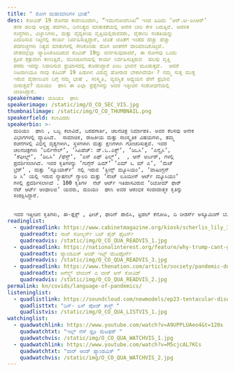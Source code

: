 ```yaml
---
title: " ರೋಗ ಮಹಾಮಾರಿಗಳ ಭಾಷೆ"
desc: ಕೋವಿಡ್‌ 19 ರೋಗದ ಕಾರಣದಿಂದಾಗಿ, “ಇಮುನೋಜೆನಿಸಿಟಿ” ಇಂದ ಹಿಡಿದು ʼಆರ್‌.ಟಿ-ಪಿಸಿಆರ್‌ʼ
  ತನಕ ಹಲವು ಅಸ್ಪಷ್ಟ ಪದಗಳು, ದಿನನಿತ್ಯದ ಮಾತುಕತೆಯಲ್ಲಿ ಅನೇಕ ಬಾರಿ ಕೇಳಿ ಬರುತ್ತಿವೆ. ಆಡಳಿತ
  ಸಂಸ್ಥೆಗಳು, ವಿಜ್ಞಾನಿಗಳು, ಮತ್ತು ವೈದ್ಯಕೀಯ ವೃತ್ತಿಯಲ್ಲಿರುವವರು, ವೈರಾಣು ಸಂತತಿಯನ್ನು
  ಎದುರಿಸುವ ನಿಟ್ಟಿನಲ್ಲಿ ಕಾರ್ಯ ನಿರ್ವಹಿಸುತ್ತಿದ್ದಾರೆ, ಜೊತೆ ಜೊತೆಗೆ ಇಂತಹ ಹೆಚ್ಚು ಹೆಚ್ಚು
  ಪದಗುಚ್ಚಗಳು ನಿತ್ಯದ ಮಾತುಗಳಲ್ಲಿ ಸೇರಿಕೊಂಡು ಹೊಸ ಚಿಂತನೆಗೆ ದಾರಿಮಾಡಿಕೊಟ್ಟಿವೆ.
  ದೇಶದಲ್ಲೆಲ್ಲಾ ವ್ಯಾಪಿಸಿಕೊಂಡಿರುವ ಕೊವಿಡ್‌ 19ನ್ನು ವರ್ಣಿಸುವುದಾದರೆ, ಈ ರೋಗವು ಒಂದು
  ಕ್ರೂರ ಶತ್ರುವಾಗಿ ಕಾಣುತ್ತಿದೆ, ಮುಂಚೂಣಿಯಲ್ಲಿ ಕಾರ್ಯ ನಿರ್ವಹಿಸುತ್ತಿರುವ  ಹಲವು ವೃತ್ತಿ
  ಪರರು ಇದನ್ನು ನಿವಾರಿಸುವ ಪ್ರಯಾಸದಲ್ಲಿ ತೊಡಗಿದ್ದಾರೆ ಎಂಬ ಭಾವನೆ ಮೂಡುತ್ತದೆ.  ಆದರೆ
  ನಿಜವಾಗಿಯೂ ನಾವು ಕೊವಿಡ್‌ 19 ಪಿಡುಗಿನ ವಿರುದ್ಧ ಹೋರಾಡ ಬೇಕಾಗಿದೆಯೇ ? ನಮ್ಮ ಸುತ್ತ ಮುತ್ತ
  ಇರುವ ವೈರಾಣುವಿನ ಬಗ್ಗೆ ನಮ್ಮ ಭಾಷೆ , ಸಂಸ್ಕೃತಿ, ವ್ಯವಸ್ಥಿತ ಅಧ್ಯಯನ ಹೇಗೆ ಪ್ರಭಾವ
  ಬೀರುತ್ತವೆ? ಮರಿಯಂ  ಘಾನಿ ಈ ಎಲ್ಲಾ ಪ್ರಶ್ನೆಗಳನ್ನು ಅವರ ಇತ್ತೀಚಿನ ಸಂಶೋಧನೆಯಲ್ಲಿ
  ಚಿಂತಿಸಿದ್ದಾರೆ.
speakername: ಮರಿಯಂ  ಘಾನಿ
speakerimage: /static/img/O_CO_SEC_VIS.jpg
thumbnailimage: /static/img/O_CO_THUMBNAIL.png
speakerfield: ಕಲಾವಿದರು
speakerbio: >-
  ಮರಿಯಂ  ಘಾನಿ , ಒಬ್ಬ ಕಲಾವಿದೆ, ಬರಹಗಾರ್ತಿ, ಚಲನಚಿತ್ರ ನಿರ್ಮಾಪಕಿ. ಅವರ ಕೆಲಸವು ಅನೇಕ
  ವಿಭಾಗಗಳಲ್ಲಿ ವ್ಯಾಪಿಸಿದೆ.  ಸಾಮಾಜಿಕ, ರಾಜಕೀಯ ಮತ್ತು ಸಾಂಸ್ಕೃತಿಕ ವಿಷಯಗಳು, ತಮ್ಮ
  ರಚನೆಗಳಲ್ಲಿ ವಿಭಿನ್ನ ದೃಶ್ಯಗಳಾಗಿ, ಸ್ಥಳಗಳಾಗಿ ಮತ್ತು ಕ್ಷಣಗಳಾಗಿ ಗೋಚರಿಸುತ್ತವೆ. ಇವರ
  ಚಲನಚಿತ್ರಗಳು ʼಬರ್ಲಿನೇಲ್ʼ, ʼಸಿಪಿಹೆಚ್:‌ ಡ್.ಒ.ಎಕ್ಸ್ʼ, ʼಡಿಒಸಿʼ, ʼಎನ್ವೈಸಿʼ,
  ʼಶೆಫೀಲ್ಡ್‌ʼ, ʼಡಿಒಸಿʼ /ಫೆಸ್ಟ್‌ʼ, ʼಎಸ್‌ ಎಫ್‌ ಫಿಲ್ಮ್‌ʼ,  , ಆನ್‌ ಅರ್ಬರ್‌, ಗಳಲ್ಲಿ
  ಪ್ರದರ್ಶಿಸಲಾಗಿದೆ. ಇವರ ಕೃತಿಗಳನ್ನು ʼಗುಗ್ಗೆನ್‌ ಹಿಮ್‌ʼ ʼಎಮ್‌ ಒ ಮ್‌ ಎʼ, ʼಮೆಟ್‌
  ಬ್ರೆರ್‌ʼ , ಮತ್ತು ʼನ್ಯೂಯಾರ್ಕ್‌ʼ ನಲ್ಲಿ ಇರುವ ʼಕ್ವೀನ್ಸ್‌ ಮ್ಯೂಸಿಯಂʼ, ʼವಾಷಿಂಗ್ಟನ್‌
  ಡಿ ಸಿʼ ಯಲ್ಲಿ ಇರುವ ನ್ಯಾಷನಲ್‌ ಗ್ಯಾಲರಿ ಮತ್ತು ʼಸೆಂಟ್‌ ಲೂಯೀಸ್‌ ಆರ್ಟ್‌ ಮ್ಯೂಸಿಯಂʼ
  ಗಳಲ್ಲಿ ಪ್ರದರ್ಶಿಸಲಾಗಿದೆ . 100 ಕೃತಿಗಳ  ನೆಟ್‌ ಆರ್ಟ್‌ ಇತಿಹಾಸವಿರುವ ʼರಿಜೋಮ್‌ ಫಾರ್‌
  ನೆಟ್‌ ಆರ್ಟ್‌ ಆಂಥಾಲಜಿʼ ಯವರು, ಮರಿಯಂ  ಘಾನಿ ಅವರ ಆರಂಭಿಕ ಸಂವಾದಾತ್ಮಕ ಕೃತಿನ್ನು
  ಸಂರಕ್ಷಿಸಿದ್ದಾರೆ.


  ಇವರ ಇತ್ತೀಚಿನ ಕೃತಿಗಳು, ಈ-ಫ್ಲಕ್ಸ್‌ , ಫೀಜ್‌, ಫಾರಿನ್‌ ಪಾಲಿಸಿ, ಟ್ರಿಪಲ್‌ ಕೆನೋಪಿ, ದಿ ರೀಡರ್ಸ್‌ ಅಸ್ಯೂಮಿಂಗ್‌ ಬೋಯ್ಕಾಟ್‌: ರೆಸಿಸ್ಟೆಂಸ್‌ , ಏಜೆಂಸಿ ಮತ್ತು ಕಲ್ಚರಲ್‌ ಪ್ರೊಡಕ್ಷನ್‌, ಹಾಗೂ ಕ್ರಿಟಿಕಲ್‌ ರೈಟಿಂಗ್‌ ಎಂಸೆಂಬ್ಲೀಸ್‌  ಗಳಲ್ಲಿ ಪ್ರಕಾಶಿತಗೊಂಡಿವೆ. ಮಿಸ್ ಮರಿಯಂ  ಘಾನಿ ಯವರು, ಅನೇಕ ಫೆಲೋಶಿಪ್‌ ಗಳು, ಪುರಸ್ಕಾರಗಳು, ಅನುದಾನಗಳು ಮತ್ತು ರೆಸಿಡೆಂಸಿಗಳನ್ನು ಕ್ರಿಯೇಟಿವ್‌ ಕ್ಯಾಪಿಟಲ್‌, ದಿ ನ್ಯೂಯಾರ್ಕ್‌ ಸ್ಟೇಟ್‌ ಕೌಂಸಿಲ್‌ ಆನ್‌ ಆರ್ಟ್ಸ್‌, ದಿ ನ್ಯೂಯಾರ್ಕ್‌ ಪಬ್ಲಿಕ್‌ ಲೈಬ್ರರಿ ಮತ್ತು 18 ತ್‌ ಸ್ಟ್ರೀಟ್‌ ಆರ್ಟ್ಸ್‌ ಸೆಂಟರ್‌, ಲಾಸ್‌ ಏಂಜಲ್ಸ್‌ ಈ ಸಂಸ್ಥೆಗಳಿಂದ ಪಡೆದಿದ್ದಾರೆ.
readinglist:
  - quadreadlink: https://www.cabinetmagazine.org/kiosk/scherlis_lily_30_april_2020.php
    quadreadtxt: ನಾಟ್‌ ಸೋಲ್ಜರ್ಸ್‌ ಬಟ್‌ ಪೈರ್‌ ಫೈಟರ್ಸ್‌
    quadreadvis: /static/img/O_CO_QUA_READVIS_1.jpg
  - quadreadlink: https://nationalinterest.org/feature/why-trump-cant-go-war-against-coronavirus-140777
    quadreadtxt: ಪ್ಯಾಂಡಮಿಕ್ ಆಂಡ್‌ ಇಟ್ಸ್‌ ಮೆಟಪೊ಼ರ್ಸ್‌
    quadreadvis: /static/img/O_CO_QUA_READVIS_3.jpg
  - quadreadlink: https://www.thenation.com/article/society/pandemic-definition-covid/
    quadreadtxt: ಅಗೆನ್ಸ್ಟ್‌ ವೇಜಿಂಗ್‌ ಎ ವಾರ್‌ ಆನ್‌ ಕೋವಿಡ್
    quadreadvis: /static/img/O_CO_QUA_READVIS_2.jpg
permalink: kn/covids/language-of-pandemics/
listeninglist:
  - quadlistlink: https://soundcloud.com/newmodels/ep23-tentacular-disease
    quadlisttxt: "ಡಿಸ್- ಏಸ್‌ ಪೋಡ್‌ ಕಾಸ್ಟ್‌ "
    quadlistvis: /static/img/O_CO_QUA_LISTVIS_1.jpg
watchinglist:
  - quadwatchlink: https://www.youtube.com/watch?v=A9UPPLUAeo4&t=120s
    quadwatchtxt: "ಇಲ್ಲ್‌ ನೆಸ್‌ ಥ್ರೂ ಮೆಟಫರ್‌ "
    quadwatchvis: /static/img/O_CO_QUA_WATCHVIS_1.jpg
  - quadwatchlink: https://www.youtube.com/watch?v=M5cjcAL7KCs
    quadwatchtxt: "ವಾರ್‌ ಆಂಡ್‌ ಪ್ಯಾಂಡಮಿಕ್‌ "
    quadwatchvis: /static/img/O_CO_QUA_WATCHVIS_2.jpg
---
```

